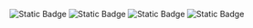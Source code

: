 ![Static Badge](https://img.shields.io/badge/blacklists-56-000000) ![Static Badge](https://img.shields.io/badge/blacklisted-2423278-cc0000) ![Static Badge](https://img.shields.io/badge/whitelisted-2177-00CC00) ![Static Badge](https://img.shields.io/badge/custom_blacklisted-546-000000)
